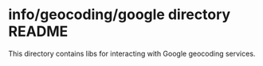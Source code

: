# info/geocoding/google directory README

This directory contains libs for interacting with Google geocoding services.








 
 
 